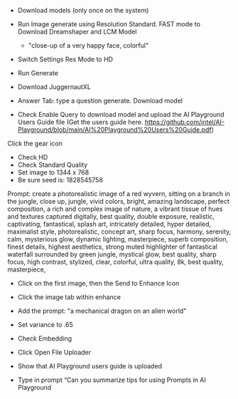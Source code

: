 * Download models (only once on the system)
* Run Image generate using Resolution Standard. FAST mode to Download Dreamshaper and LCM Model 
  * "close-up of a very happy face, colorful"
* Switch Settings Res Mode to HD
* Run Generate
* Download JuggernautXL

* Answer Tab: type a question generate. Download model 
* Check Enable Query to download model and upload the AI Playground Users Guide file (Get the users guide here. https://github.com/intel/AI-Playground/blob/main/AI%20Playground%20Users%20Guide.pdf)

Click the gear icon 
- Check HD 
- Check Standard Quality 
- Set image to 1344 x 768 
- Be sure seed is: 1828545758

Prompt:
create a photorealistic image of a red wyvern, sitting on a branch in the jungle, close up, jungle, vivid colors, bright, amazing landscape, perfect composition, a rich and complex image of nature, a vibrant tissue of hues and textures captured digitally, best quality, double exposure, realistic, captivating, fantastical, splash art, intricately detailed, hyper detailed, maximalist style, photorealistic, concept art, sharp focus, harmony, serenity, calm, mysterious glow, dynamic lighting, masterpiece, superb composition, finest details, highest aesthetics, strong muted highlighter of fantastical waterfall surrounded by green jungle, mystical glow, best quality, sharp focus, high contrast, stylized, clear, colorful, ultra quality, 8k, best quality, masterpiece,

* Click on the first image, then the Send to Enhance Icon 
* Click the image tab within enhance 
* Add the prompt: "a mechanical dragon on an alien world"
* Set variance to .65
  
* Check Embedding 
* Click Open File Uploader 
* Show that AI Playground users guide is uploaded
* Type in prompt “Can you summarize tips for using Prompts in AI Playground
